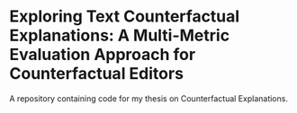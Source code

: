 # Exploring Text Counterfactual Explanations: A Multi-Metric Evaluation Approach for Counterfactual Editors
A repository containing code for my thesis on Counterfactual Explanations.
